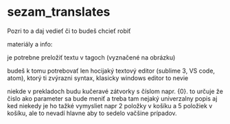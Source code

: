 # sezam_translates
Pozri to a daj vedieť či to budeš chcieť robiť 

materiály a info: 

je potrebne preložiť textu v tagoch <Value> </Value> (vyznačené na obrázku)


budeš k tomu potrebovať len hocijaký textový editor (sublime 3, VS code, atom), ktorý ti zvýrazni syntax, klasicky windows editor to nevie

niekde v prekladoch budu  kučeravé zátvorky s číslom napr. {0}. to určuje že čislo ako parameter sa bude meniť a treba tam nejaký univerzalny popis aj ked niekedy je ho tažké vymysliet napr 2 položky v košíku a 5 položiek v košíku, ale to nevadí hlavne aby to sedelo vačšine prípadov.
